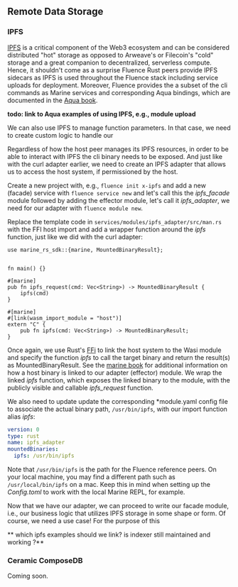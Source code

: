 ## Remote Data Storage

### IPFS


[IPFS](https://ipfs.tech/) is a critical component of the Web3 ecosystem and can be considered distributed "hot" storage as opposed to Arweave's or Filecoin's "cold" storage and a great companion to decentralized, serverless compute. Hence, it shouldn't come as a surprise Fluence Rust peers provide IPFS sidecars as IPFS is used throughout the Fluence stack including service uploads for deployment. Moreover, Fluence provides the a subset of the cli commands as Marine services and corresponding Aqua bindings, which are documented in the [Aqua book](https://fluence.dev/docs/aqua-book/libraries/aqua-ipfs).

**todo: link to Aqua examples of using IPFS, e.g., module upload**


We can also use IPFS to manage function parameters. In that case, we need to create custom logic to handle our  


Regardless of how the host peer manages its IPFS resources, in order to be able to interact with IPFS the cli binary needs to be exposed. And just like with the curl adapter earlier, we need to create an IPFS adapter that allows us to access the host system, if permissioned by the host.

Create a new project with, e.g., `fluence init x-ipfs` and add a new (facade) service with `fluence service new` and let's call this the *ipfs_facade* module followed by adding the effector module, let's call it *ipfs_adapter*,  we need for our adapter with `fluence module new`.

Replace the template code in `services/modules/ipfs_adapter/src/man.rs` with the FFI host import and add a wrapper function around the *ipfs* function, just like we did with the curl adapter:

```rust=
use marine_rs_sdk::{marine, MountedBinaryResult};


fn main() {}

#[marine]
pub fn ipfs_request(cmd: Vec<String>) -> MountedBinaryResult {
    ipfs(cmd)
}

#[marine]
#[link(wasm_import_module = "host")]
extern "C" {
    pub fn ipfs(cmd: Vec<String>) -> MountedBinaryResult;
}
```

Once again, we use Rust's [FFi](https://doc.rust-lang.org/nomicon/ffi.html) to link the host system to the Wasi module and specify the function *ipfs* to call the target binary and return the result(s) as MountedBinaryResult. See the [marine book](https://fluence.dev/docs/marine-book/marine-runtime/mounted-binaries) for additional information on how a host binary is linked to our adapter (effector) module. We wrap the linked *ipfs* function, which exposes the linked binary to the module, with the publicly visible and callable *ipfs_request* function.

We also need to update update the corresponding *module.yaml config file to associate the actual binary path, `/usr/bin/ipfs`, with our import function alias *ipfs*:

```yaml
version: 0
type: rust
name: ipfs_adapter
mountedBinaries:
  ipfs: /usr/bin/ipfs
```

Note that `/usr/bin/ipfs` is the path for the Fluence reference peers. On your local machine, you may find a different path such as `/usr/local/bin/ipfs` on a mac. Keep this in mind when setting up the *Config.toml* to work with the local Marine REPL, for example. 

Now that we have our adapter, we can proceed to write our facade module, i.e., our business logic that utilizes IPFS storage in some shape or form. Of course, we need a use case!  For the purpose of this 




** which ipfs examples should we link? is indexer still maintained and working ?**


### Ceramic ComposeDB

Coming soon.
